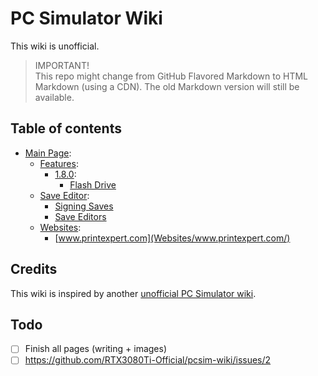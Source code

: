 # PC Simulator Wiki
This wiki is unofficial.

> IMPORTANT!\
> This repo might change from GitHub Flavored Markdown to HTML Markdown (using a CDN). The old Markdown version will still be available.

## Table of contents

<!--
```
╔
║
║
╠═══ Save Editor
║          ║
║          ╚ Signing saves
```
-->

- [Main Page](#):
  - [Features](Features/):
    - [1.8.0](Features/1.8.0/):
      - [Flash Drive](Features/1.8.0/Flash-Drive)
  - [Save Editor](#):
    - [Signing Saves](Save-Editor/Signing-Saves/)
    - [Save Editors](Save-Editor/Save-Editors/)
  - [Websites](#):
    - [www.printexpert.com](Websites/www.printexpert.com/)

## Credits
This wiki is inspired by another [unofficial PC Simulator wiki](https://pcsimulator.miraheze.org/wiki/Main_Page).

## Todo
- [ ] Finish all pages (writing + images)
- [ ] https://github.com/RTX3080Ti-Official/pcsim-wiki/issues/2
